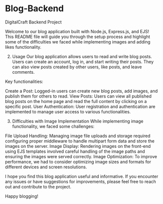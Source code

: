 # Blog-Backend
DigitalCraft Backend Project

Welcome to our blog application built with Node.js, Express.js, and EJS! This README file will guide you through the setup process and highlight some of the difficulties we faced while implementing images and adding likes functionality.

2. Usage
Our blog application allows users to read and write blog posts. Users can create an account, log in, and start writing their posts. They can also view posts created by other users, like posts, and leave comments.

Key functionalities:

Create a Post: Logged-in users can create new blog posts, add images, and publish them for others to read.
View Posts: Users can view all published blog posts on the home page and read the full content by clicking on a specific post.
User Authentication: User registration and authentication are implemented to manage user access to various functionalities.

3. Difficulties with Image Implementation
While implementing image functionality, we faced some challenges:

File Upload Handling: Managing image file uploads and storage required configuring proper middleware to handle multipart form data and store the images on the server.
Image Display: Rendering images on the front-end using EJS templates involved careful handling of the image paths and ensuring the images were served correctly.
Image Optimization: To improve performance, we had to consider optimizing image sizes and formats for different devices and screen resolutions.

I hope you find this blog application useful and informative. If you encounter any issues or have suggestions for improvements, please feel free to reach out and contribute to the project.

Happy blogging!
